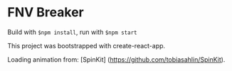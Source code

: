 # FNV Breaker
Build with `$npm install`, run with `$npm start`

This project was bootstrapped with create-react-app.

Loading animation from: [SpinKit] (https://github.com/tobiasahlin/SpinKit).